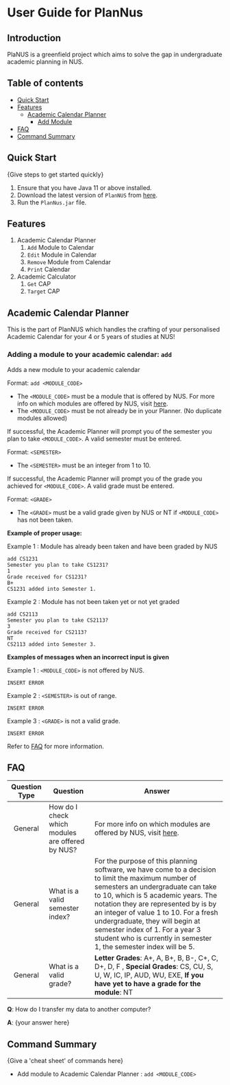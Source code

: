 # User Guide for PlanNus

## Introduction

PlaNUS is a greenfield project which aims to solve the gap in undergraduate academic planning in NUS. 

## Table of contents

* [Quick Start](#quick-start)
* [Features](#features)
    * [Academic Calendar Planner](#academic-calendar-planner)
        * [Add Module](#adding-a-module-to-your-academic-calendar-add)
* [FAQ](#faq)
* [Command Summary](#command-summary)

## Quick Start

{Give steps to get started quickly}

1. Ensure that you have Java 11 or above installed.
1. Download the latest version of `PlanNUS` from [here](https://github.com/AY2021S1-CS2113T-F12-1/tp/releases "PlanNUS releases").
1. Run the `PlanNus.jar` file.

## Features 

1. Academic Calendar Planner
    1. `Add` Module to Calendar
    1. `Edit` Module in Calendar
    1. `Remove` Module from Calendar
    1. `Print` Calendar
1. Academic Calculator
    1. `Get` CAP
    1. `Target` CAP

## Academic Calendar Planner

This is the part of PlanNUS which handles the crafting of your personalised Academic Calendar for your 4 or 5 years of studies at NUS!

### Adding a module to your academic calendar: `add`

Adds a new module to your academic calendar

Format: `add <MODULE_CODE>`

* The `<MODULE_CODE>` must be a module that is offered by NUS. For more info on which modules are offered by NUS, visit [here](https://nusmods.com/modules?sem[0]=1&sem[1]=2&sem[2]=3&sem[3]=4 "NUSMODS").
* The `<MODULE_CODE>` must be not already be in your Planner. (No duplicate modules allowed)

If successful, the Academic Planner will prompt you of the semester you plan to take `<MODULE_CODE>`. A valid semester must be entered.

Format: `<SEMESTER>`

* The `<SEMESTER>` must be an integer from 1 to 10.

If successful, the Academic Planner will prompt you of the grade you achieved for `<MODULE_CODE>`. A valid grade must be entered.

Format: `<GRADE>`

* The `<GRADE>` must be a valid grade given by NUS or NT if `<MODULE_CODE>` has not been taken. 

**Example of proper usage:**

Example 1 : Module has already been taken and have been graded by NUS
```
add CS1231
Semester you plan to take CS1231?
1
Grade received for CS1231?
B+
CS1231 added into Semester 1.
```

Example 2 : Module has not been taken yet or not yet graded 
```
add CS2113
Semester you plan to take CS2113?
3
Grade received for CS2113?
NT
CS2113 added into Semester 3.
```

**Examples of messages when an incorrect input is given**

Example 1 : `<MODULE_CODE>` is not offered by NUS.

```
INSERT ERROR
```

Example 2 : `<SEMESTER>` is out of range.

```
INSERT ERROR
```

Example 3 : `<GRADE>` is not a valid grade.

```
INSERT ERROR
```

Refer to [FAQ](#faq) for more information.

## FAQ

Question Type|Question|Answer
:---:|---|---
General | How do I check which modules are offered by NUS? | For more info on which modules are offered by NUS, visit [here](https://nusmods.com/modules?sem[0]=1&sem[1]=2&sem[2]=3&sem[3]=4 "NUSMODS").
General | What is a valid semester index? | For the purpose of this planning software, we have come to a decision to limit the maximum number of semesters an undergraduate can take to 10, which is 5 academic years. The notation they are represented by is by an integer of value 1 to 10. For a fresh undergraduate, they will begin at semester index of 1. For a year 3 student who is currently in semester 1, the semester index will be 5.
General | What is a valid grade? | **Letter Grades**: A+, A, B+, B, B-, C+, C, D+, D, F , **Special Grades**: CS, CU, S, U, W, IC, IP, AUD, WU, EXE, **If you have yet to have a grade for the module**: NT

**Q**: How do I transfer my data to another computer? 

**A**: {your answer here}

## Command Summary

{Give a 'cheat sheet' of commands here}

* Add module to Academic Calendar Planner : `add <MODULE_CODE>`
